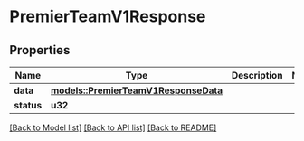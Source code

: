 # PremierTeamV1Response

## Properties

Name | Type | Description | Notes
------------ | ------------- | ------------- | -------------
**data** | [**models::PremierTeamV1ResponseData**](PremierTeamV1ResponseData.md) |  | 
**status** | **u32** |  | 

[[Back to Model list]](../README.md#documentation-for-models) [[Back to API list]](../README.md#documentation-for-api-endpoints) [[Back to README]](../README.md)


